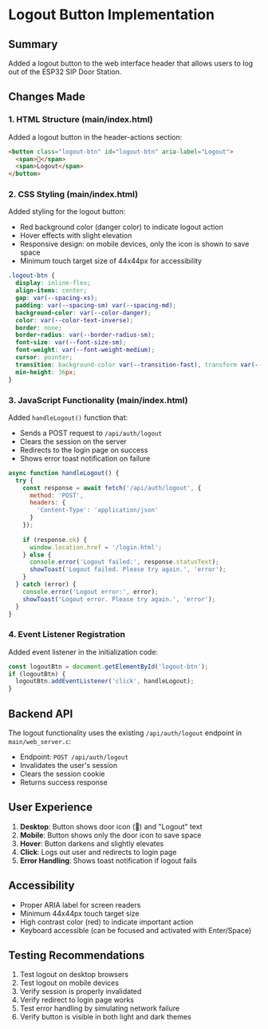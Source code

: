 # Logout Button Implementation

## Summary
Added a logout button to the web interface header that allows users to log out of the ESP32 SIP Door Station.

## Changes Made

### 1. HTML Structure (main/index.html)
Added a logout button in the header-actions section:
```html
<button class="logout-btn" id="logout-btn" aria-label="Logout">
  <span>🚪</span>
  <span>Logout</span>
</button>
```

### 2. CSS Styling (main/index.html)
Added styling for the logout button:
- Red background color (danger color) to indicate logout action
- Hover effects with slight elevation
- Responsive design: on mobile devices, only the icon is shown to save space
- Minimum touch target size of 44x44px for accessibility

```css
.logout-btn {
  display: inline-flex;
  align-items: center;
  gap: var(--spacing-xs);
  padding: var(--spacing-sm) var(--spacing-md);
  background-color: var(--color-danger);
  color: var(--color-text-inverse);
  border: none;
  border-radius: var(--border-radius-sm);
  font-size: var(--font-size-sm);
  font-weight: var(--font-weight-medium);
  cursor: pointer;
  transition: background-color var(--transition-fast), transform var(--transition-fast);
  min-height: 36px;
}
```

### 3. JavaScript Functionality (main/index.html)
Added `handleLogout()` function that:
- Sends a POST request to `/api/auth/logout`
- Clears the session on the server
- Redirects to the login page on success
- Shows error toast notification on failure

```javascript
async function handleLogout() {
  try {
    const response = await fetch('/api/auth/logout', {
      method: 'POST',
      headers: {
        'Content-Type': 'application/json'
      }
    });
    
    if (response.ok) {
      window.location.href = '/login.html';
    } else {
      console.error('Logout failed:', response.statusText);
      showToast('Logout failed. Please try again.', 'error');
    }
  } catch (error) {
    console.error('Logout error:', error);
    showToast('Logout error. Please try again.', 'error');
  }
}
```

### 4. Event Listener Registration
Added event listener in the initialization code:
```javascript
const logoutBtn = document.getElementById('logout-btn');
if (logoutBtn) {
  logoutBtn.addEventListener('click', handleLogout);
}
```

## Backend API
The logout functionality uses the existing `/api/auth/logout` endpoint in `main/web_server.c`:
- Endpoint: `POST /api/auth/logout`
- Invalidates the user's session
- Clears the session cookie
- Returns success response

## User Experience
1. **Desktop**: Button shows door icon (🚪) and "Logout" text
2. **Mobile**: Button shows only the door icon to save space
3. **Hover**: Button darkens and slightly elevates
4. **Click**: Logs out user and redirects to login page
5. **Error Handling**: Shows toast notification if logout fails

## Accessibility
- Proper ARIA label for screen readers
- Minimum 44x44px touch target size
- High contrast color (red) to indicate important action
- Keyboard accessible (can be focused and activated with Enter/Space)

## Testing Recommendations
1. Test logout on desktop browsers
2. Test logout on mobile devices
3. Verify session is properly invalidated
4. Verify redirect to login page works
5. Test error handling by simulating network failure
6. Verify button is visible in both light and dark themes
